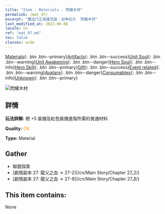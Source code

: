 ```yaml
---
title: "Item - Materials - 閃耀木材"
permalink: /mat_97/
excerpt: "魔法门之英雄无敌：战争纪元  閃耀木材"
last_modified_at: 2021-06-08
locale: cn
ref: "mat_97.md"
toc: false
classes: wide
---
```

 [Materials](/ItemsCN/){: .btn .btn--primary}[Artifacts](/ItemsCN/Artifacts/){: .btn .btn--success}[Unit Soul](/ItemsCN/UnitSoul/){: .btn .btn--warning}[Unit Awakening](/ItemsCN/UnitAwakening/){: .btn .btn--danger}[Hero Soul](/ItemsCN/HeroSoul/){: .btn .btn--info}[Hero Skill](/ItemsCN/HeroSkill/){: .btn .btn--primary}[Gift](/ItemsCN/Gift/){: .btn .btn--success}[Event related](/ItemsCN/Events/){: .btn .btn--warning}[Avatars](/ItemsCN/Avatars/){: .btn .btn--danger}[Consumables](/ItemsCN/Consumables/){: .btn .btn--info}[Unknown](/ItemsCN/Unknown/){: .btn .btn--primary}

 ![閃耀木材](/images/t/i_cailiao_mucai3.png)

## 詳情
 **玩法詳解:** 橙 +5 裝備及紅色裝備進階所需的普通材料

 **Quality:** <span style="color: #FF8C00">OK</span>

 **Type:** Material

## Gather

*    聯盟探索 
*    [劇情副本 27: 龍父之血 -> 27-2](/cn/Main Story/Chapter 27_2/) 
*    [劇情副本 27: 龍父之血 -> 27-8](/cn/Main Story/Chapter 27_8/) 

## This item contains:

  None

